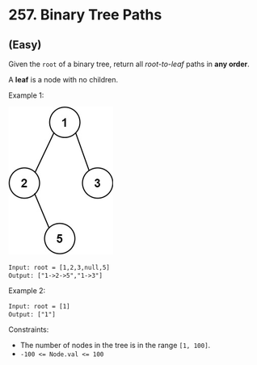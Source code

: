 # 257. Binary Tree Paths
## (Easy)

Given the `root` of a binary tree, return all *root-to-leaf* paths in **any order**.

A **leaf** is a node with no children.

Example 1:

![alt text](image.png)

```
Input: root = [1,2,3,null,5]
Output: ["1->2->5","1->3"]
```

Example 2:

```
Input: root = [1]
Output: ["1"]
```

Constraints:

- The number of nodes in the tree is in the range `[1, 100]`.
- `-100 <= Node.val <= 100`
